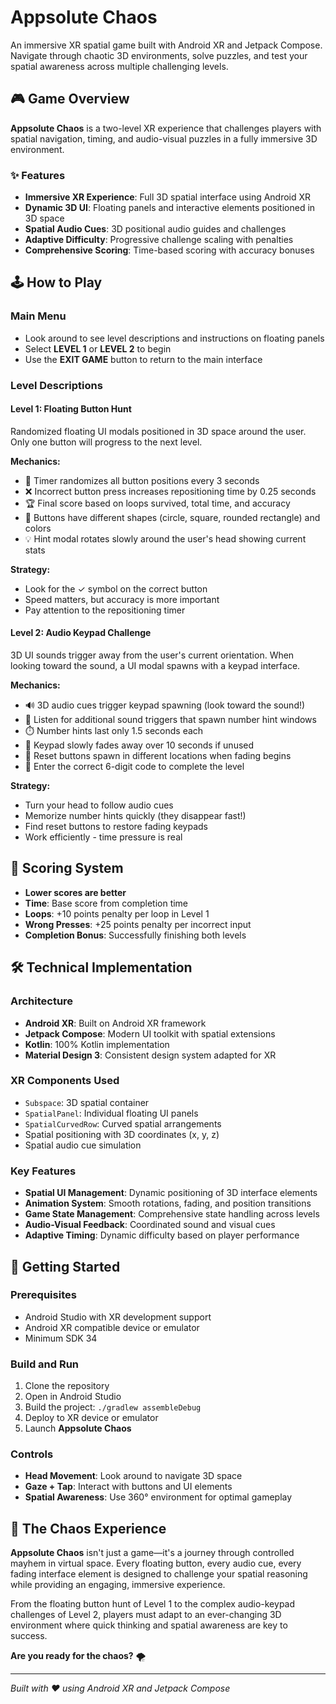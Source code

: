 # Appsolute Chaos

An immersive XR spatial game built with Android XR and Jetpack Compose. Navigate through chaotic 3D environments, solve puzzles, and test your spatial awareness across multiple challenging levels.

## 🎮 Game Overview

**Appsolute Chaos** is a two-level XR experience that challenges players with spatial navigation, timing, and audio-visual puzzles in a fully immersive 3D environment.

### ✨ Features

- **Immersive XR Experience**: Full 3D spatial interface using Android XR
- **Dynamic 3D UI**: Floating panels and interactive elements positioned in 3D space
- **Spatial Audio Cues**: 3D positional audio guides and challenges
- **Adaptive Difficulty**: Progressive challenge scaling with penalties
- **Comprehensive Scoring**: Time-based scoring with accuracy bonuses

## 🕹️ How to Play

### Main Menu
- Look around to see level descriptions and instructions on floating panels
- Select **LEVEL 1** or **LEVEL 2** to begin
- Use the **EXIT GAME** button to return to the main interface

### Level Descriptions

#### Level 1: Floating Button Hunt

Randomized floating UI modals positioned in 3D space around the user. Only one button will progress to the next level. 

**Mechanics:**
- 🔄 Timer randomizes all button positions every 3 seconds
- ❌ Incorrect button press increases repositioning time by 0.25 seconds  
- 🏆 Final score based on loops survived, total time, and accuracy
- 🎨 Buttons have different shapes (circle, square, rounded rectangle) and colors
- 💡 Hint modal rotates slowly around the user's head showing current stats

**Strategy:**
- Look for the ✓ symbol on the correct button
- Speed matters, but accuracy is more important
- Pay attention to the repositioning timer

#### Level 2: Audio Keypad Challenge

3D UI sounds trigger away from the user's current orientation. When looking toward the sound, a UI modal spawns with a keypad interface.

**Mechanics:**
- 🔊 3D audio cues trigger keypad spawning (look toward the sound!)
- 🔢 Listen for additional sound triggers that spawn number hint windows
- ⏱️ Number hints last only 1.5 seconds each
- 🌅 Keypad slowly fades away over 10 seconds if unused
- 🔄 Reset buttons spawn in different locations when fading begins
- 🎯 Enter the correct 6-digit code to complete the level

**Strategy:**
- Turn your head to follow audio cues
- Memorize number hints quickly (they disappear fast!)
- Find reset buttons to restore fading keypads
- Work efficiently - time pressure is real

## 🎯 Scoring System

- **Lower scores are better**
- **Time**: Base score from completion time
- **Loops**: +10 points penalty per loop in Level 1
- **Wrong Presses**: +25 points penalty per incorrect input
- **Completion Bonus**: Successfully finishing both levels

## 🛠️ Technical Implementation

### Architecture
- **Android XR**: Built on Android XR framework
- **Jetpack Compose**: Modern UI toolkit with spatial extensions
- **Kotlin**: 100% Kotlin implementation
- **Material Design 3**: Consistent design system adapted for XR

### XR Components Used
- `Subspace`: 3D spatial container
- `SpatialPanel`: Individual floating UI panels
- `SpatialCurvedRow`: Curved spatial arrangements
- Spatial positioning with 3D coordinates (x, y, z)
- Spatial audio cue simulation

### Key Features
- **Spatial UI Management**: Dynamic positioning of 3D interface elements
- **Animation System**: Smooth rotations, fading, and position transitions
- **Game State Management**: Comprehensive state handling across levels
- **Audio-Visual Feedback**: Coordinated sound and visual cues
- **Adaptive Timing**: Dynamic difficulty based on player performance

## 🚀 Getting Started

### Prerequisites
- Android Studio with XR development support
- Android XR compatible device or emulator
- Minimum SDK 34

### Build and Run
1. Clone the repository
2. Open in Android Studio
3. Build the project: `./gradlew assembleDebug`
4. Deploy to XR device or emulator
5. Launch **Appsolute Chaos**

### Controls
- **Head Movement**: Look around to navigate 3D space
- **Gaze + Tap**: Interact with buttons and UI elements
- **Spatial Awareness**: Use 360° environment for optimal gameplay

## 🎪 The Chaos Experience

**Appsolute Chaos** isn't just a game—it's a journey through controlled mayhem in virtual space. Every floating button, every audio cue, every fading interface element is designed to challenge your spatial reasoning while providing an engaging, immersive experience.

From the floating button hunt of Level 1 to the complex audio-keypad challenges of Level 2, players must adapt to an ever-changing 3D environment where quick thinking and spatial awareness are key to success.

**Are you ready for the chaos?** 🌪️

---

*Built with ❤️ using Android XR and Jetpack Compose* 